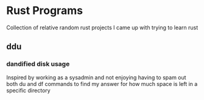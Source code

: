# Rust Programs

Collection of relative random rust projects I came up with trying to learn rust

## ddu
### dandified disk usage
Inspired by working as a sysadmin and not enjoying having to spam out both du and df commands to find my answer for how much space is left in a specific directory
